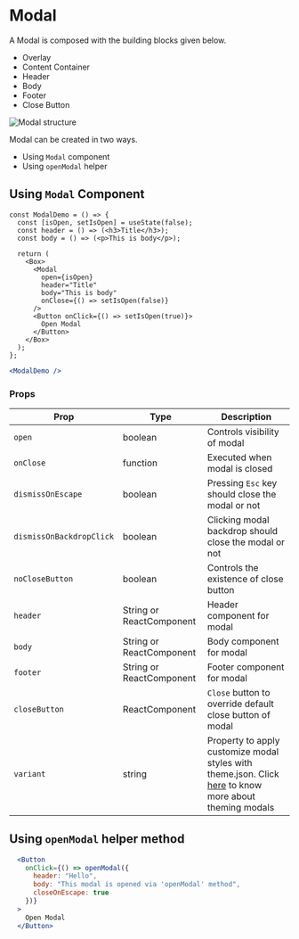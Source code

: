 # Modal

A Modal is composed with the building blocks given below.
  - Overlay
  - Content Container
  - Header
  - Body
  - Footer
  - Close Button

![Modal structure](../images/modal-structure.png)

Modal can be created in two ways.

  - Using `Modal` component
  - Using `openModal` helper

## Using `Modal` Component

```react
const ModalDemo = () => {
  const [isOpen, setIsOpen] = useState(false);
  const header = () => (<h3>Title</h3>);
  const body = () => (<p>This is body</p>);

  return (
    <Box>
      <Modal
        open={isOpen}
        header="Title"
        body="This is body"
        onClose={() => setIsOpen(false)}
      />
      <Button onClick={() => setIsOpen(true)}>
        Open Modal
      </Button>
    </Box>
  );
};
```

<Editor>

```.jsx
<ModalDemo />
```

</Editor>

### Props

| Prop                         | Type                      | Description                                                                                             |
| ---------------------------- | ------------------------- | ------------------------------------------------------------------------------------------------------- |
| `open`                       | boolean                   | Controls visibility of modal                                                                            |
| `onClose`                    | function                  | Executed when modal is closed                                                                           |
| `dismissOnEscape`            | boolean                   | Pressing `Esc` key should close the modal or not                                                        |
| `dismissOnBackdropClick`     | boolean                   | Clicking modal backdrop should close the modal or not                                                   |
| `noCloseButton`              | boolean                   | Controls the existence of close button                                                                  |
| `header`                     | String or ReactComponent  | Header component for modal                                                                              |
| `body`                       | String or ReactComponent  | Body component for modal                                                                                |
| `footer`                     | String or ReactComponent  | Footer component for modal                                                                              |
| `closeButton`                | ReactComponent            | `Close` button to override default close button of modal                                                |
| `variant`                    | string                    | Property to apply customize modal styles with theme.json. Click [here](/components/Theming) to know more about theming modals  |

## Using `openModal` helper method

<Editor>

```.jsx
  <Button
    onClick={() => openModal({
      header: "Hello",
      body: "This modal is opened via 'openModal' method",
      closeOnEscape: true
    })}
  >
    Open Modal
  </Button>
```

</Editor>
